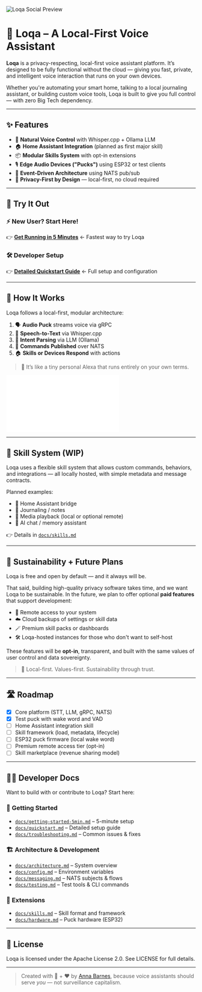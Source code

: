 ![Loqa Social Preview](https://github.com/user-attachments/assets/99016e57-ace5-4140-a4f3-c49262f83253)

# 🦜 Loqa – A Local-First Voice Assistant

**Loqa** is a privacy-respecting, local-first voice assistant platform. It’s designed to be fully functional without the cloud — giving you fast, private, and intelligent voice interaction that runs on your own devices.

Whether you're automating your smart home, talking to a local journaling assistant, or building custom voice tools, Loqa is built to give you full control — with zero Big Tech dependency.

---

## ✨ Features

- 🧠 **Natural Voice Control** with Whisper.cpp + Ollama LLM
- 🏠 **Home Assistant Integration** (planned as first major skill)
- 📦 **Modular Skills System** with opt-in extensions
- 🎙️ **Edge Audio Devices ("Pucks")** using ESP32 or test clients
- 🔁 **Event-Driven Architecture** using NATS pub/sub
- 🚫 **Privacy-First by Design** — local-first, no cloud required

---

## 🚀 Try It Out

### ⚡ **New User? Start Here!**
👉 **[Get Running in 5 Minutes](./docs/getting-started-5min.md)** ← Fastest way to try Loqa

### 🛠️ **Developer Setup**
👉 **[Detailed Quickstart Guide](./docs/quickstart.md)** ← Full setup and configuration

---

## 🧱 How It Works

Loqa follows a local-first, modular architecture:

1. 🗣️ **Audio Puck** streams voice via gRPC
2. 📝 **Speech-to-Text** via Whisper.cpp
3. 🤖 **Intent Parsing** via LLM (Ollama)
4. 📡 **Commands Published** over NATS
5. 🏠 **Skills or Devices Respond** with actions

> 🎯 It’s like a tiny personal Alexa that runs entirely on your own terms.

![Mermaid Diagram Placeholder — See `architecture.md`](./docs/architecture.md)

---

## 🧩 Skill System (WIP)

Loqa uses a flexible skill system that allows custom commands, behaviors, and integrations — all locally hosted, with simple metadata and message contracts.

Planned examples:
- 🔌 Home Assistant bridge
- 📓 Journaling / notes
- 🎵 Media playback (local or optional remote)
- 🧠 AI chat / memory assistant

👉 Details in [`docs/skills.md`](./docs/skills.md)

---

## 💸 Sustainability + Future Plans

Loqa is free and open by default — and it always will be.

That said, building high-quality privacy software takes time, and we want Loqa to be sustainable. In the future, we plan to offer optional **paid features** that support development:

- 📡 Remote access to your system
- ☁️ Cloud backups of settings or skill data
- 🪄 Premium skill packs or dashboards
- 🛠️ Loqa-hosted instances for those who don't want to self-host

These features will be **opt-in**, transparent, and built with the same values of user control and data sovereignty.

> 🤝 Local-first. Values-first. Sustainability through trust.

---

## 🛣️ Roadmap

- [x] Core platform (STT, LLM, gRPC, NATS)
- [x] Test puck with wake word and VAD
- [ ] Home Assistant integration skill
- [ ] Skill framework (load, metadata, lifecycle)
- [ ] ESP32 puck firmware (local wake word)
- [ ] Premium remote access tier (opt-in)
- [ ] Skill marketplace (revenue sharing model)

---

## 👩‍💻 Developer Docs

Want to build with or contribute to Loqa? Start here:

### 🚀 **Getting Started**
- [`docs/getting-started-5min.md`](./docs/getting-started-5min.md) – 5-minute setup
- [`docs/quickstart.md`](./docs/quickstart.md) – Detailed setup guide
- [`docs/troubleshooting.md`](./docs/troubleshooting.md) – Common issues & fixes

### 🏗️ **Architecture & Development**
- [`docs/architecture.md`](./docs/architecture.md) – System overview
- [`docs/config.md`](./docs/config.md) – Environment variables
- [`docs/messaging.md`](./docs/messaging.md) – NATS subjects & flows
- [`docs/testing.md`](./docs/testing.md) – Test tools & CLI commands

### 🧩 **Extensions**
- [`docs/skills.md`](./docs/skills.md) – Skill format and framework
- [`docs/hardware.md`](./docs/hardware.md) – Puck hardware (ESP32)

---

## 📜 License

Loqa is licensed under the Apache License 2.0. See LICENSE for full details.

---

> Created with 🧠 + ❤️ by [Anna Barnes](https://www.linkedin.com/in/annabethbarnes), because voice assistants should serve *you* — not surveillance capitalism.